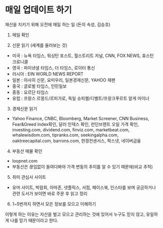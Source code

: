 # 매일 업데이트 하기

재산을 지키기 위해 오전에 매일 하는 일 (돈의 속성, 김승호)

1. 메일 확인

2. 신문 읽기 (세계를 둘러보는 것)
- 미국 : 뉴욕 타임스, 워싱턴 포스트, 월스트리트 저널, CNN, FOX NEWS, 휴스턴 크로니클
- 영국 : 파이낸셜 타임스, 더 타임스, 로이터 통신
- 러시아 : EIN WORLD NEWS REPORT
- 일본 : 아사히 신문, 요미우리, 일본경제신문, YAHOO 재팬
- 중국 : 글로벌 타임스, 인민일보
- 중동 : 요르단 타임스
- 유럽 : 프랑스 르몽드/르피가로, 독일 슈피켈/디벨트/프랑크푸르트 알게 마이너

3. 경제신문 읽기
- Yahoo Finance, CNBC, Bloomberg, Market Screener, CNN Business, Fear&Greed Index확인, 달러 인덱스 확인, 런던브렌트 오일 가격 확인, investing.com, dividend.com, finviz.com, marketbeat.com, whalewisdom.com, tipranks.com, seekingalpha.com, oaktreecapital.com, barrons.com, 한경컨센서스, 팍스넷, 네이버금융

4. 부동산 매물 확인
- loopnet.com
- 부동산은 끊임없이 들여다봐야 가격 변동의 추이를 알 수 있기 때문에(비교 추적)

5. 취미 관심사 사이트
- 유머 사이트, 박람회, 아마존, 넷플릭스, 서점, 페이스북, 인스타를 보며 궁금하거나 관련 도서가 보이면 바로 주문 후 읽고 정리

6. 1~5번까지 하면서 모은 정보를 모으고 이해하기

이렇게 하는 이유는 자산을 벌고 모으고 관리하는 것에 있어서 누구도 믿지 않고, 유일하게 나를 믿기 때문이라고 한다.